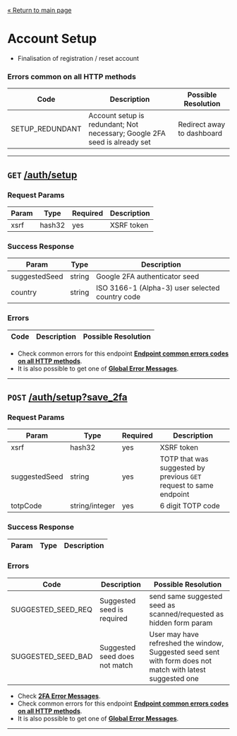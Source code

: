 [&laquo; Return to main page](../../README.md)

# Account Setup

* Finalisation of registration / reset account

### Errors common on all HTTP methods

Code | Description| Possible Resolution
--- | --- | ---
SETUP_REDUNDANT | Account setup is redundant; Not necessary; Google 2FA seed is already set | Redirect away to dashboard

---

## `GET`  [/auth/setup]()

### Request Params

Param | Type | Required | Description
--- | --- | --- | ---
xsrf | hash32 | yes | XSRF token

### Success Response

Param | Type |  Description
--- | --- | --- 
suggestedSeed | string | Google 2FA authenticator seed
country | string | ISO 3166-1 (Alpha-3) user selected country code

### Errors

Code | Description| Possible Resolution
--- | --- | ---

* Check common errors for this endpoint [**Endpoint common errors codes on all HTTP methods**](#errors-common-on-all-http-methods).  
* It is also possible to get one of [**Global Error Messages**](../../README.md#global-error-messages).

---

## `POST`  [/auth/setup?save_2fa]()

### Request Params

Param | Type | Required | Description
--- | --- | --- | ---
xsrf | hash32 | yes | XSRF token
suggestedSeed | string | yes | TOTP that was suggested by previous `GET` request to same endpoint
totpCode | string/integer | yes | 6 digit TOTP code

### Success Response

Param | Type |  Description
--- | --- | --- 

### Errors

Code | Description| Possible Resolution
--- | --- | ---
SUGGESTED_SEED_REQ | Suggested seed is required | send same suggested seed as scanned/requested as hidden form param
SUGGESTED_SEED_BAD | Suggested seed does not match | User may have refreshed the window, Suggested seed sent with form does not match with latest suggested one

* Check [**2FA Error Messages**](../../README.md#2fa-error-messages).  
* Check common errors for this endpoint [**Endpoint common errors codes on all HTTP methods**](#errors-common-on-all-http-methods).  
* It is also possible to get one of [**Global Error Messages**](../../README.md#global-error-messages).

---